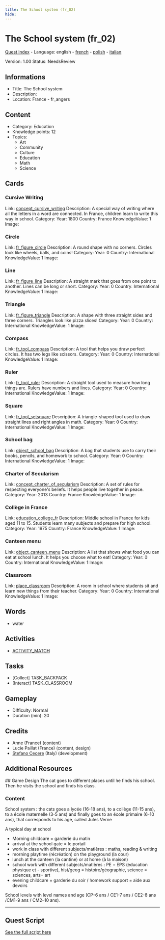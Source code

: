 ```yaml
---
title: The School system (fr_02)
hide:
---
```


# The School system (fr_02)
[Quest Index](./index.md) - Language: english - [french](./fr_02.fr.md) - [polish](./fr_02.pl.md) - [italian](./fr_02.it.md)

Version: 1.00
Status: NeedsReview

## Informations

- Title: The School system
- Description: 
- Location: France - fr_angers
## Content
- Category: Education
- Knowledge points: 12
- Topics:
  - Art
  - Community
  - Culture
  - Education
  - Math
  - Science

## Cards
### Cursive Writing
Link: [concept_cursive_writing](../cards/index.md#concept_cursive_writing)
Description: A special way of writing where all the letters in a word are connected. In France, children learn to write this way in school.
Category: 
Year: 1800
Country: France
KnowledgeValue: 1
Image: 

### Circle
Link: [fr_figure_circle](../cards/index.md#fr_figure_circle)
Description: A round shape with no corners. Circles look like wheels, balls, and coins!
Category: 
Year: 0
Country: International
KnowledgeValue: 1
Image: 

### Line
Link: [fr_figure_line](../cards/index.md#fr_figure_line)
Description: A straight mark that goes from one point to another. Lines can be long or short.
Category: 
Year: 0
Country: International
KnowledgeValue: 1
Image: 

### Triangle
Link: [fr_figure_triangle](../cards/index.md#fr_figure_triangle)
Description: A shape with three straight sides and three corners. Triangles look like pizza slices!
Category: 
Year: 0
Country: International
KnowledgeValue: 1
Image: 

### Compass
Link: [fr_tool_compass](../cards/index.md#fr_tool_compass)
Description: A tool that helps you draw perfect circles. It has two legs like scissors.
Category: 
Year: 0
Country: International
KnowledgeValue: 1
Image: 

### Ruler
Link: [fr_tool_ruler](../cards/index.md#fr_tool_ruler)
Description: A straight tool used to measure how long things are. Rulers have numbers and lines.
Category: 
Year: 0
Country: International
KnowledgeValue: 1
Image: 

### Square
Link: [fr_tool_setsquare](../cards/index.md#fr_tool_setsquare)
Description: A triangle-shaped tool used to draw straight lines and right angles in math.
Category: 
Year: 0
Country: International
KnowledgeValue: 1
Image: 

### School bag
Link: [object_school_bag](../cards/index.md#object_school_bag)
Description: A bag that students use to carry their books, pencils, and homework to school.
Category: 
Year: 0
Country: International
KnowledgeValue: 1
Image: 

### Charter of Secularism
Link: [concept_charter_of_secularism](../cards/index.md#concept_charter_of_secularism)
Description: A set of rules for respecting everyone's beliefs. It helps people live together in peace.
Category: 
Year: 2013
Country: France
KnowledgeValue: 1
Image: 

### Collège in France
Link: [education_college_fr](../cards/index.md#education_college_fr)
Description: Middle school in France for kids aged 11 to 15. Students learn many subjects and prepare for high school.
Category: 
Year: 1975
Country: France
KnowledgeValue: 1
Image: 

### Canteen menu
Link: [object_canteen_menu](../cards/index.md#object_canteen_menu)
Description: A list that shows what food you can eat at school lunch. It helps you choose what to eat!
Category: 
Year: 0
Country: International
KnowledgeValue: 1
Image: 

### Classroom
Link: [place_classroom](../cards/index.md#place_classroom)
Description: A room in school where students sit and learn new things from their teacher.
Category: 
Year: 0
Country: International
KnowledgeValue: 1
Image: 

## Words
- water
## Activities
- [ACTIVITY_MATCH](../activities/index.md#ACTIVITY_MATCH)

## Tasks
- [Collect] TASK_BACKPACK
- [Interact] TASK_CLASSROOM
## Gameplay
- Difficulty: Normal
- Duration (min): 20
## Credits
- Anne (France) (content)
- Lucie Paillat (France) (content, design)
- [Stefano Cecere](https://stefanocecere.com) (Italy) (development)

## Additional Resources

## Game Design
The cat goes to different places until he finds his school.  Then he visits the school and finds his class.

### Content
School system : the cats goes a lycée (16-18 ans), to a collège (11-15 ans), to a école maternelle (3-5 ans) and finally goes to an école primaire (6-10 ans), that corresponds to his age, called Jules Verne

A typical day at school

- Morning childcare = garderie du matin
- arrival at the school gate = le portail
- work in class with different subjects/matières : maths, reading & writing
- morning playtime (récréation) on the playground (la cour) 
- lunch at the canteen (la cantine) or at home (à la maison)
- school work with different subjects/matières : PE = EPS (éducation physique et - sportive),  hist/geog = histoire/géographie,  science = sciences, arts= art
- evening childcare = garderie du soir / homework support = aide aux devoirs

School levels with level names and age (CP–6 ans / CE1-7 ans / CE2-8 ans /CM1-9 ans / CM2–10 ans).


---

## Quest Script

[See the full script here](./fr_02-script.md)
